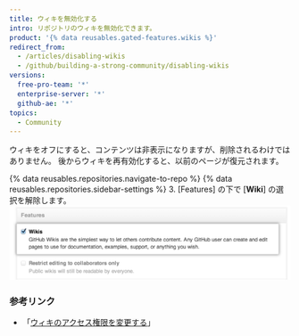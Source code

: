 ```yaml
---
title: ウィキを無効化する
intro: リポジトリのウィキを無効化できます。
product: '{% data reusables.gated-features.wikis %}'
redirect_from:
  - /articles/disabling-wikis
  - /github/building-a-strong-community/disabling-wikis
versions:
  free-pro-team: '*'
  enterprise-server: '*'
  github-ae: '*'
topics:
  - Community
---
```


ウィキをオフにすると、コンテンツは非表示になりますが、削除されるわけではありません。 後からウィキを再有効化すると、以前のページが復元されます。

{% data reusables.repositories.navigate-to-repo %}
{% data reusables.repositories.sidebar-settings %}
3. [Features] の下で [**Wiki**] の選択を解除します。 ![ウィキの無効化チェックボックス](/assets/images/help/wiki/wiki_enable_disable.png)

### 参考リンク

- 「[ウィキのアクセス権限を変更する](/communities/documenting-your-project-with-wikis/changing-access-permissions-for-wikis)」
